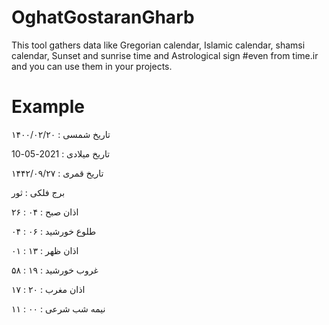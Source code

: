# OghatGostaranGharb

This tool gathers data like Gregorian calendar, Islamic calendar, shamsi calendar, Sunset and sunrise time and Astrological sign #even from time.ir and you can use them in your projects.



# Example
تاریخ شمسی : ۱۴۰۰/۰۲/۲۰

تاریخ میلادی : 2021-05-10

تاریخ قمری : ۱۴۴۲/۰۹/۲۷

برج فلکی : ثور

اذان صبح : ۰۴ : ۲۶

طلوع خورشید : ۰۶ : ۰۴

اذان ظهر : ۱۳ : ۰۱

غروب خورشید : ۱۹ : ۵۸

اذان مغرب : ۲۰ : ۱۷

نیمه شب شرعی : ۰۰ : ۱۱



